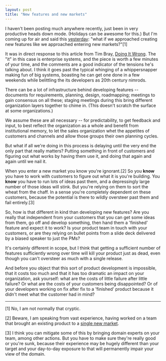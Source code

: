 ```yaml
---
layout: post
title: "New features and new markets"
---
```




<p>I haven't been posting much anywhere recently, just been in
very productive heads down mode. (Holidays can be awesome for
this.)  But I'm coming up for air and said this 
<a href="http://twitter.com/cwinters/status/7454434654">yesterday</a>: 
"what if we approached creating new features like we approached
entering new markets?"[1]</p>

<p>It was in direct response to this article from Tim Bray, 
<a href="http://www.tbray.org/ongoing/When/201x/2010/01/02/Doing-It-Wrong">Doing
It Wrong</a>. The "it" in this case is enterprise systems, and
the piece is worth a few minutes of your time, and the comments
are a good indicator of the tensions he's talking about. I think
it goes past the typical whinging of a whippersnapper making fun
of big systems, boasting he can get one done in a few weekends
while belittling the its developers as 20th century nimrods.</p>

<p>There can be a lot of infrastructure behind developing features
-- documents for requirements, planning, design, roadmapping;
meetings to gain consensus on all these; staging meetings during
this bring different organization layers together to chime
in. (This doesn't scratch the surface at some organizations.)</p>

<p>We assume these are all necessary -- for predictability, to get
feedback and input, to best reflect the organization as a whole
and benefit from institutional memory, to let the sales
organization whet the appetites of customers and channels and
allow those groups their own planning cycles.</p>

<p>But what if all we're doing in this process is delaying until
the very end the only part that really matters? Putting something
in front of customers and figuring out what works by having them
use it, and doing that again and again until we nail it.</p>

<p>When you enter a new market you know you're ignorant.[2] So
you <b>know</b> you have to work with customers to figure out
what it is you're building. You <b>know</b> you have to run lots
of ideas past them, and a depressingly large number of those
ideas will stink. But you're relying on them to sort the wheat
from the chaff. In a sense you're completely dependent on these
customers, because the potential is there to wildly oversteer
past them and fail entirely.[3]</p>

<p>So, how is that different in kind than developing new features?
Are you really that independent from your customers that you can
get some ideas from them, go off and develop something, then hand
them a 'finished' feature and expect it to work? Is your product
team in touch with your customers, or are they relying on bullet
points from a slide deck delivered by a biased speaker to just
the PMs?</p>

<p>It's certainly different in scope, but I think that getting a
sufficient number of features sufficiently wrong over time will
kill your product just as dead, even though you can't oversteer
as much with a single release.</p>

<p>And before you object that this sort of product development is
impossible, that it costs too much and that it has too dramatic
an impact on your organization, ask yourself: what are the costs
of little failure after little failure? Or what are the costs of
your customers being disappointed? Or of your developers working
on fix after fix to a 'finished' product because it didn't meet
what the customer had in mind?</p>

<hr noshade="noshade" />

<p>[1] No, I am not normally that cryptic.</p>

<p>[2] Beware, I am speaking from vast experience, having worked on a team
that brought an existing product to a 
<a href="http://www.accunurse.com/">single new market</a>.</p>

<p>[3] I think you can mitigate some of this by bringing domain
experts on your team, among other actions. But you have to make
sure they're really good or you're sunk, because their experience
may be hugely different than your target and your day-to-day
exposure to that will permanently impair your view of the
domain.</p>



